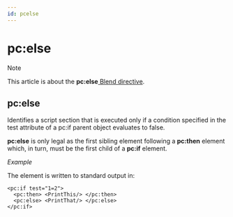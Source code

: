```yaml
---
id: pcelse
---
```


# pc:else



> [!NOTE]
> This article is about the **pc:else**[ Blend directive](/docs/Repositories/Blend%20directives).

## **pc:else**

Identifies a script section that is executed only if a condition specified in the test attribute of a pc:if parent object evaluates to false.

**pc:else** is only legal as the first sibling element following a **pc:then** element which, in turn, must be the first child of a **pc:if** element.

*Example*

The element <PrintThat/> is written to standard output in:

```language-xml
<pc:if test="1=2">
  <pc:then> <PrintThis/> </pc:then>
  <pc:else> <PrintThat/> </pc:else>
</pc:if>
```

 